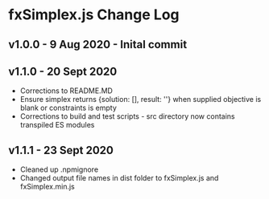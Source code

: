 # fxSimplex.js Change Log

## v1.0.0 - 9 Aug 2020 - Inital commit

## v1.1.0 - 20 Sept 2020

- Corrections to README.MD
- Ensure simplex returns {solution: [], result: ''} when supplied objective is blank or constraints is empty
- Corrections to build and test scripts - src directory now contains transpiled ES modules

## v1.1.1 - 23 Sept 2020

- Cleaned up .npmignore
- Changed output file names in dist folder to fxSimplex.js and fxSimplex.min.js